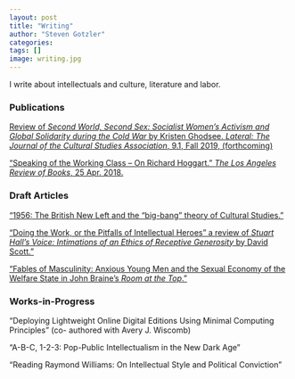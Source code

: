 ```yaml
---
layout: post
title: "Writing"
author: "Steven Gotzler"
categories:
tags: []
image: writing.jpg
---
```


I write about intellectuals and culture, literature and labor.

### Publications
[Review of *Second World, Second Sex: Socialist Women’s Activism and Global Solidarity during the Cold War* by Kristen Ghodsee. *Lateral: The Journal of the Cultural Studies Association*, 9.1, Fall 2019, (forthcoming)](#insertpdf) 

[“Speaking of the Working Class – On Richard Hoggart.” *The Los Angeles Review of Books*, 25 Apr. 2018.](https://lareviewofbooks.org/article/speaking-of-the-working-class-on-richard-hoggart/)

### Draft Articles
[“1956: The British New Left and the “big-bang” theory of Cultural Studies.”](#insertpdf)

[“Doing the Work, or the Pitfalls of Intellectual Heroes” a review of *Stuart Hall’s Voice: Intimations of an 
Ethics of Receptive Generosity* by David Scott.”](#insertpdf)

[“Fables of Masculinity: Anxious Young Men and the Sexual Economy of the Welfare State in 
John Braine’s *Room at the Top*.”](#insertpdf)

### Works-in-Progress

“Deploying Lightweight Online Digital Editions Using Minimal Computing Principles” (co-
authored with Avery J. Wiscomb)

“A-B-C, 1-2-3: Pop-Public Intellectualism in the New Dark Age” 

“Reading Raymond Williams: On Intellectual Style and Political Conviction”


